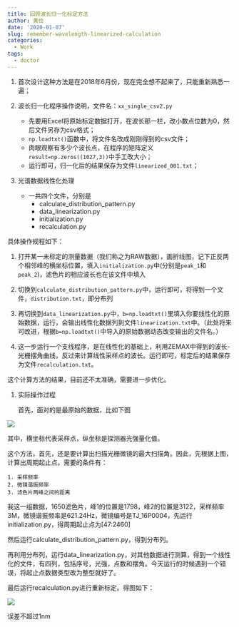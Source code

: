 ```yaml
---
title: 回顾波长归一化标定方法
author: 黄俭
date: '2020-01-07'
slug: remember-wavelength-linearized-calculation
categories:
  - Work
tags:
  - doctor
---
```


1. 首次设计这种方法是在2018年6月份，现在完全想不起来了，只能重新熟悉一遍；

1. 波长归一化程序操作说明，文件名：`xx_single_csv2.py`
    - 先要用Excel将原始标定数据打开，在波长那一栏，改小数点位数为0，然后文件另存为csv格式；
    - `np.loadtxt()`函数中，将文件名改成刚刚得到的csv文件；
    - 肉眼观察有多少个波长点，在程序的矩阵定义`result=np.zeros((1027,3))`中手工改大小；
    - 运行即可，归一化后的结果保存为文件`linearized_001.txt`；
    
1. 光谱数据线性化处理
    - 一共四个文件，分别是
       - calculate_distribution_pattern.py
       - data_linearization.py
       - initialization.py
       - recalculation.py
       
具体操作规程如下：

1. 打开某一未标定的测量数据（我们称之为RAW数据），画折线图，记下正反两个相邻峰的横坐标位置，填入`initialization.py`中(分别是`peak_1`和`peak_2`)，滤色片的相应波长也在该文件中填入

1. 切换到`calculate_distribution_pattern.py`中，运行即可，将得到一个文件，`distribution.txt`，即分布列

1. 再切换到`data_linearization.py`中，`b=np.loadtxt()`里填入你要线性化的原始数据，运行，会输出线性化数据列到文件`linearization.txt`中。（此处将来可改进，根据`b=np.loadtxt()`中导入的原始数据动态改变输出的文件名。）

1. 这一步运行一个支线程序，是在线性化的基础上，利用ZEMAX中得到的波长-光栅摆角曲线，反过来计算线性采样点的波长。运行即可，标定后的结果保存为文件`recalculation.txt`。

这个计算方法的结果，目前还不太准确，需要进一步优化。

1. 实际操作过程

   首先，面对的是最原始的数据，比如下图
   
![](/post/2020-01-07-remember-wavelength-linearized-calculation_files/1650filter_RAW.jpg)

   其中，横坐标代表采样点，纵坐标是探测器光强量化值。
   
   这个方法，首先，还是要计算出扫描光栅微镜的最大扫描角。因此，先根据上图，计算出周期起止点。需要的条件有：
    
    1. 采样频率
    2. 微镜谐振频率
    3. 滤色片两峰之间的距离
    
   我这一组数据，1650滤色片，峰1的位置是1798，峰2的位置是3122，采样频率3M，微镜谐振频率是621.24Hz，微镜编号是TJ_16P0004，先运行initialization.py，得周期起止点为[47:2460]
   
   然后运行calculate_distribution_pattern.py，得到分布列。
   
   再利用分布列，运行data_linearization.py，对其他数据进行测算，得到一个线性化的文件，有四列，包括序号，光强，点数和摆角。今天运行的时候遇到一个错误，将起止点数据类型改为整型就好了。
   
   最后运行recalculation.py进行重新标定。得图如下：
   
   ![](/post/2020-01-07-remember-wavelength-linearized-calculation_files/1404_1.jpeg)
   
   误差不超过1nm